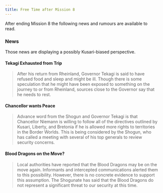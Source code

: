 ```yaml
---
title: Free Time after Mission 8
---
```


After ending Mission 8 the following news and rumours are available to read.

### News
Those news are displaying a possibly Kusari-biased perspective.

#### Tekagi Exhausted from Trip
> After his return from Rheinland, Governor Tekagi is said to have refused food and sleep and might be ill. Though there is some speculation that he might have been exposed to something on the journey to or from Rheinland, sources close to the Governor say that he needs to rest.

#### Chancellor wants Peace
> Advance word from the Shogun and Governor Tekagi is that Chancellor Niemann is willing to follow all of the directives outlined by Kusari, Liberty, and Bretonia if he is allowed more rights to territories in the Border Worlds. This is being considered by the Shogun, who has called a meeting with several of his top generals to review security concerns.

#### Blood Dragons on the Move?
> Local authorities have reported that the Blood Dragons may be on the move again. Informants and intercepted communications alerted them to this possibility. However, there is no concrete evidence to support this assumption. The Shogunate has said that the Blood Dragons do not represent a significant threat to our security at this time.
